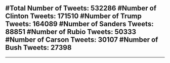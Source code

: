 #Total Number of Tweets: 532286 
#Number of Clinton Tweets: 171510
#Number of Trump Tweets: 164089
#Number of Sanders Tweets: 88851
#Number of Rubio Tweets: 50333
#Number of Carson Tweets: 30107
#Number of Bush Tweets: 27398
---
---
